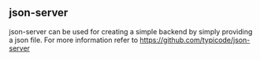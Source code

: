 ## json-server

json-server can be used for creating a simple backend by simply providing a json file. 
For more information refer to https://github.com/typicode/json-server
